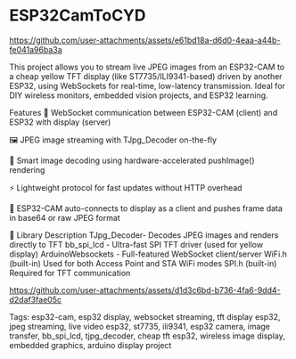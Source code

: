 # ESP32CamToCYD

https://github.com/user-attachments/assets/e61bd18a-d6d0-4eaa-a44b-fe041a96ba3a

This project allows you to stream live JPEG images from an ESP32-CAM to a cheap yellow TFT display (like ST7735/ILI9341-based) driven by another ESP32, using WebSockets for real-time, low-latency transmission. Ideal for DIY wireless monitors, embedded vision projects, and ESP32 learning.

 Features
📡 WebSocket communication between ESP32-CAM (client) and ESP32 with display (server)

🖼️ JPEG image streaming with TJpg_Decoder on-the-fly

🧠 Smart image decoding using hardware-accelerated pushImage() rendering

⚡ Lightweight protocol for fast updates without HTTP overhead

📲 ESP32-CAM auto-connects to display as a client and pushes frame data in base64 or raw JPEG format

🧰 Library	Description
TJpg_Decoder- Decodes JPEG images and renders directly to TFT
bb_spi_lcd - Ultra-fast SPI TFT driver (used for yellow display)
ArduinoWebsockets - Full-featured WebSocket client/server
WiFi.h (built-in)	Used for both Access Point and STA WiFi modes
SPI.h (built-in)	Required for TFT communication





https://github.com/user-attachments/assets/d1d3c6bd-b736-4fa6-9dd4-d2daf3fae05c


Tags:
 esp32-cam, esp32 display, websocket streaming, tft display esp32, jpeg streaming, live video esp32, st7735, ili9341, esp32 camera, image transfer, bb_spi_lcd, tjpg_decoder, cheap tft esp32, wireless image display, embedded graphics, arduino display project


